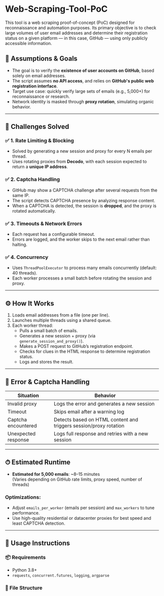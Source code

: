 # Web-Scraping-Tool-PoC
This tool is a web scraping proof-of-concept (PoC) designed for reconnaissance and automation purposes. Its primary objective is to check large volumes of user email addresses and determine their registration status on a given platform — in this case, GitHub — using only publicly accessible information.


## 🧠 Assumptions & Goals

- The goal is to verify the **existence of user accounts on GitHub**, based solely on email addresses.
- The script assumes **no API access**, and relies on **GitHub's public web registration interface**.
- Target use case: quickly verify large sets of emails (e.g., 5,000+) for reconnaissance or research.
- Network identity is masked through **proxy rotation**, simulating organic behavior.

- ---

## 🧩 Challenges Solved

### ✅ 1. **Rate Limiting & Blocking**
- Solved by generating a new session and proxy for every N emails per thread.
- Uses rotating proxies from **Decodo**, with each session expected to return a **unique IP address**.

### ✅ 2. **Captcha Handling**
- GitHub may show a CAPTCHA challenge after several requests from the same IP.
- The script detects CAPTCHA presence by analyzing response content.
- When a CAPTCHA is detected, the session is **dropped**, and the proxy is rotated automatically.

### ✅ 3. **Timeouts & Network Errors**
- Each request has a configurable timeout.
- Errors are logged, and the worker skips to the next email rather than halting.

### ✅ 4. **Concurrency**
- Uses `ThreadPoolExecutor` to process many emails concurrently (default: 40 threads).
- Each worker processes a small batch before rotating the session and proxy.

---

## ⚙️ How It Works

1. Loads email addresses from a file (one per line).
2. Launches multiple threads using a shared queue.
3. Each worker thread:
   - Pulls a small batch of emails.
   - Generates a new session + proxy (via `generate_session_and_proxy()`).
   - Makes a POST request to GitHub’s registration endpoint.
   - Checks for clues in the HTML response to determine registration status.
   - Logs and stores the result.

---

## 🚫 Error & Captcha Handling

| Situation              | Behavior                                                                 |
|------------------------|--------------------------------------------------------------------------|
| Invalid proxy          | Logs the error and generates a new session                               |
| Timeout                | Skips email after a warning log                                          |
| Captcha encountered    | Detects based on HTML content and triggers session/proxy rotation        |
| Unexpected response    | Logs full response and retries with a new session                        |

---

## ⏱ Estimated Runtime

- **Estimated for 5,000 emails**: ~8–15 minutes  
  (Varies depending on GitHub rate limits, proxy speed, number of threads)

### Optimizations:
- Adjust `emails_per_worker` (emails per session) and `max_workers` to tune performance.
- Use high-quality residential or datacenter proxies for best speed and least CAPTCHA detection.

---

## 📝 Usage Instructions

### 📦 Requirements

- Python 3.8+
- `requests`, `concurrent.futures`, `logging`, `argparse`

### 📁 File Structure
